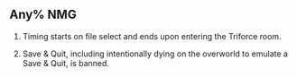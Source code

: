 ## Any% NMG

1. Timing starts on file select and ends upon entering the Triforce room.

2. Save & Quit, including intentionally dying on the overworld to emulate a Save & Quit, is banned.
